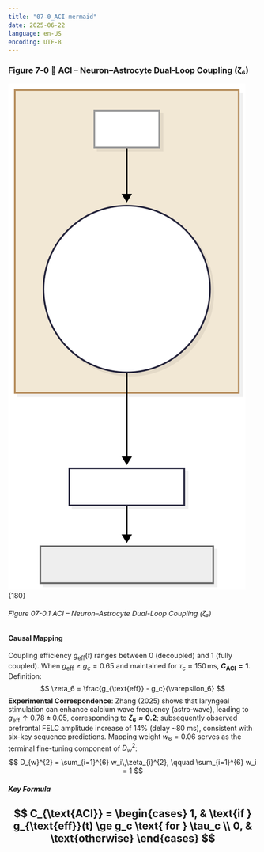 ```yaml
---
title: "07-0_ACI-mermaid"
date: 2025-06-22
language: en-US
encoding: UTF-8
---
```

### Figure 7‑0 🔑 ACI – Neuron–Astrocyte Dual-Loop Coupling (ζ₆)

![ACI.svg](../../assets/diagrams/ACI.svg){180}
###### Figure 07-0.1 ACI – Neuron–Astrocyte Dual-Loop Coupling (ζ₆)
#### Causal Mapping
Coupling efficiency $g_{\text{eff}}(t)$ ranges between 0 (decoupled) and 1 (fully coupled). When $g_{\text{eff}} \ge g_c = 0.65$ and maintained for $\tau_c \approx 150\,\mathrm{ms}$, **$C_{\text{ACI}} = 1$**.
Definition:
$$
\zeta_6 = \frac{g_{\text{eff}} - g_c}{\varepsilon_6}
$$
**Experimental Correspondence**: Zhang (2025) shows that laryngeal stimulation can enhance calcium wave frequency (astro‑wave), leading to $g_{\text{eff}} \uparrow 0.78 \pm 0.05$, corresponding to **$\zeta_6 \approx 0.2$**; subsequently observed prefrontal FELC amplitude increase of 14% (delay ~80 ms), consistent with six-key sequence predictions.
Mapping weight $w_6 = 0.06$ serves as the terminal fine-tuning component of $D_w^2$:
$$
D_{w}^{2} = \sum_{i=1}^{6} w_i\,\zeta_{i}^{2}, \qquad \sum_{i=1}^{6} w_i = 1
$$
##### Key Formula
$$
C_{\text{ACI}} =
\begin{cases}
1, & \text{if } g_{\text{eff}}(t) \ge g_c \text{ for } \tau_c \\
0, & \text{otherwise}
\end{cases}
$$
---